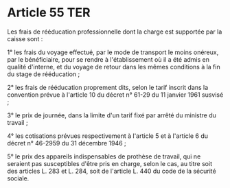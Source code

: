 # Article 55 TER

Les frais de rééducation professionnelle dont la charge est supportée par la caisse sont :

1° les frais du voyage effectué, par le mode de transport le moins onéreux, par le bénéficiaire, pour se rendre à l'établissement où il a été admis en qualité d'interne, et du voyage de retour dans les mêmes conditions à la fin du stage de rééducation ;

2° les frais de rééducation proprement dits, selon le tarif inscrit dans la convention prévue à l'article 10 du décret n° 61-29 du 11 janvier 1961 susvisé ;

3° le prix de journée, dans la limite d'un tarif fixé par arrêté du ministre du travail ;

4° les cotisations prévues respectivement à l'article 5 et à l'article 6 du décret n° 46-2959 du 31 décembre 1946 ;

5° le prix des appareils indispensables de prothèse de travail, qui ne seraient pas susceptibles d'être pris en charge, selon le cas, au titre soit des articles L. 283 et L. 284, soit de l'article L. 440 du code de la sécurité sociale.
